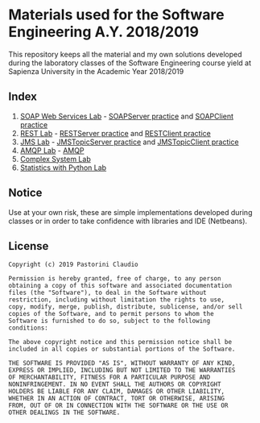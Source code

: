# Materials used for the Software Engineering A.Y. 2018/2019

This repository keeps all the material and my own solutions developed during the laboratory classes of the Software Engineering course yield at Sapienza University in the Academic Year 2018/2019

## Index

1. [SOAP Web Services Lab](Lab1) - [SOAPServer practice](Exercises/SOAPServer) and [SOAPClient practice](Exercises/SOAPClient)
2. [REST Lab](Lab2) - [RESTServer practice](Exercises/RESTServer) and [RESTClient practice](Exercises/RESTClient)
3. [JMS Lab](Lab3) - [JMSTopicServer practice](Exercises/JMSTopicServer) and [JMSTopicClient practice](Exercises/JMSTopicClient)
4. [AMQP Lab](Lab4) - [AMQP](Exercises/AMQP)
5. [Complex System Lab](Lab5)
6. [Statistics with Python Lab](Lab6)

## Notice
Use at your own risk, these are simple implementations developed during classes or in order to take confidence with libraries and IDE (Netbeans).

## License
```
Copyright (c) 2019 Pastorini Claudio

Permission is hereby granted, free of charge, to any person
obtaining a copy of this software and associated documentation
files (the "Software"), to deal in the Software without
restriction, including without limitation the rights to use,
copy, modify, merge, publish, distribute, sublicense, and/or sell
copies of the Software, and to permit persons to whom the
Software is furnished to do so, subject to the following
conditions:

The above copyright notice and this permission notice shall be
included in all copies or substantial portions of the Software.

THE SOFTWARE IS PROVIDED "AS IS", WITHOUT WARRANTY OF ANY KIND,
EXPRESS OR IMPLIED, INCLUDING BUT NOT LIMITED TO THE WARRANTIES
OF MERCHANTABILITY, FITNESS FOR A PARTICULAR PURPOSE AND
NONINFRINGEMENT. IN NO EVENT SHALL THE AUTHORS OR COPYRIGHT
HOLDERS BE LIABLE FOR ANY CLAIM, DAMAGES OR OTHER LIABILITY,
WHETHER IN AN ACTION OF CONTRACT, TORT OR OTHERWISE, ARISING
FROM, OUT OF OR IN CONNECTION WITH THE SOFTWARE OR THE USE OR
OTHER DEALINGS IN THE SOFTWARE.
```